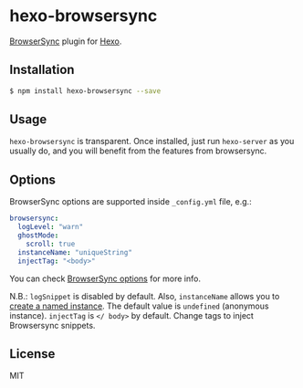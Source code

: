 # hexo-browsersync

[BrowserSync] plugin for [Hexo].

## Installation

``` bash
$ npm install hexo-browsersync --save
```

## Usage

`hexo-browsersync` is transparent. Once installed, just run `hexo-server` as you usually do, and you will benefit from the features from browsersync.

## Options

BrowserSync options are supported inside `_config.yml` file, e.g.:

````yaml
browsersync:
  logLevel: "warn"
  ghostMode:
    scroll: true
  instanceName: "uniqueString"
  injectTag: "<body>"
````

You can check [BrowserSync options](http://www.browsersync.io/docs/options/) for more info. 

N.B.:
`logSnippet` is disabled by default. Also, `instanceName` allows you to [create a named instance](https://www.browsersync.io/docs/api#api-create). The default value is `undefined` (anonymous instance).
`injectTag` is `</ body>` by default. Change tags to inject Browsersync snippets.

## License

MIT

[BrowserSync]: http://www.browsersync.io/
[Hexo]: http://hexo.io/
